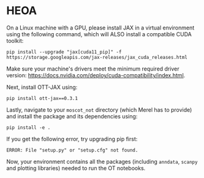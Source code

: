 # HEOA

On a Linux machine with a GPU, please install JAX in a virtual environment using the following command, which will ALSO install a compatible CUDA toolkit:
```
pip install --upgrade "jax[cuda11_pip]" -f https://storage.googleapis.com/jax-releases/jax_cuda_releases.html
```
Make sure your machine's drivers meet the minimum required driver version:
https://docs.nvidia.com/deploy/cuda-compatibility/index.html.

Next, install OTT-JAX using:
```
pip install ott-jax==0.3.1
```
Lastly, navigate to your `moscot_not` directory (which Merel has to provide) and install the package and its dependencies using:
```
pip install -e .
```
If you get the following error, try upgrading pip first:
``` 
ERROR: File "setup.py" or "setup.cfg" not found.
```
Now, your environment contains all the packages (including `anndata`, `scanpy` and plotting libraries) needed to run the OT notebooks.
